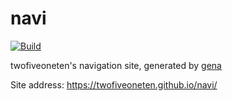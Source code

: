# navi

[![Build](https://github.com/twoFiveOneTen/navi/actions/workflows/generate.yml/badge.svg)](https://github.com/twoFiveOneTen/navi/actions/workflows/generate.yml)

twofiveoneten's navigation site, generated by [gena](https://github.com/x1ah/gena)

Site address: https://twofiveoneten.github.io/navi/